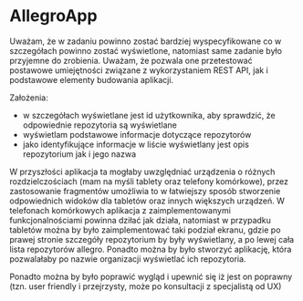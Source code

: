 # AllegroApp
Uważam, że w zadaniu powinno zostać bardziej wyspecyfikowane co w szczegółach powinno zostać wyświetlone, natomiast same zadanie było przyjemne do zrobienia.
Uważam, że pozwala one przetestować postawowe umiejętności związane z wykorzystaniem REST API, jak i podstawowe elementy budowania aplikacji.

Założenia:
  - w szczegółach wyświetlane jest id użytkownika, aby sprawdzić, że odpowiednie repozytoria są wyświetlane
  - wyświetlam podstawowe informacje dotyczące repozytorów
  - jako identyfikujące informacje w liście wyświetlany jest opis repozytorium jak i jego nazwa

W przyszłości aplikacja ta mogłaby uwzględniać urządzenia o różnych rozdzielczościach (mam na myśli tablety oraz telefony komórkowe), przez zastosowanie fragmentów umożliwia to
w łatwiejszy sposób stworzenie odpowiednich widoków dla tabletów oraz innych większych urządzeń. W telefonach komórkowych aplikacja z zaimplementowanymi funkcjonalnościami
powinna dziłać jak działa, natomiast w przypadku tabletów można by było zaimplementować taki podział ekranu, gdzie po prawej stronie szczegóły repozytorium by były wyświetlany, a po
lewej cała lista repozytorów allegro. Ponadto można by było stworzyć aplikację, która pozwalałaby po nazwie organizacji wyświetlać ich repozytoria.

Ponadto można by było poprawić wygląd i upewnić się iż jest on poprawny (tzn. user friendly i przejrzysty, może po konsultacji z specjalistą od UX)

